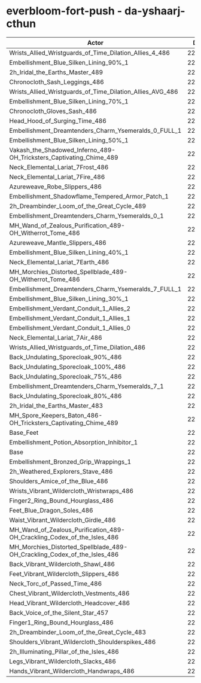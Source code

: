 # everbloom-fort-push - da-yshaarj-cthun
| Actor | DPS | Increase |
|---|:---:|:---:|
|Wrists_Allied_Wristguards_of_Time_Dilation_Allies_4_486|227897|1.57%|
|Embellishment_Blue_Silken_Lining_90%_1|227575|1.42%|
|2h_Iridal_the_Earths_Master_489|227261|1.28%|
|Chronocloth_Sash_Leggings_486|227236|1.27%|
|Wrists_Allied_Wristguards_of_Time_Dilation_Allies_AVG_486|227059|1.19%|
|Embellishment_Blue_Silken_Lining_70%_1|226961|1.15%|
|Chronocloth_Gloves_Sash_486|226693|1.03%|
|Head_Hood_of_Surging_Time_486|226531|0.96%|
|Embellishment_Dreamtenders_Charm_Ysemeralds_0_FULL_1|226376|0.89%|
|Embellishment_Blue_Silken_Lining_50%_1|226211|0.82%|
|Vakash_the_Shadowed_Inferno_489-OH_Tricksters_Captivating_Chime_489|226193|0.81%|
|Neck_Elemental_Lariat_7Frost_486|226083|0.76%|
|Neck_Elemental_Lariat_7Fire_486|226006|0.73%|
|Azureweave_Robe_Slippers_486|225815|0.64%|
|Embellishment_Shadowflame_Tempered_Armor_Patch_1|225742|0.61%|
|2h_Dreambinder_Loom_of_the_Great_Cycle_489|225736|0.61%|
|Embellishment_Dreamtenders_Charm_Ysemeralds_0_1|225720|0.60%|
|MH_Wand_of_Zealous_Purification_489-OH_Witherrot_Tome_486|225716|0.60%|
|Azureweave_Mantle_Slippers_486|225704|0.59%|
|Embellishment_Blue_Silken_Lining_40%_1|225691|0.59%|
|Neck_Elemental_Lariat_7Earth_486|225506|0.50%|
|MH_Morchies_Distorted_Spellblade_489-OH_Witherrot_Tome_486|225491|0.50%|
|Embellishment_Dreamtenders_Charm_Ysemeralds_7_FULL_1|225456|0.48%|
|Embellishment_Blue_Silken_Lining_30%_1|225385|0.45%|
|Embellishment_Verdant_Conduit_1_Allies_2|225358|0.44%|
|Embellishment_Verdant_Conduit_1_Allies_1|225303|0.41%|
|Embellishment_Verdant_Conduit_1_Allies_0|225262|0.39%|
|Neck_Elemental_Lariat_7Air_486|225227|0.38%|
|Wrists_Allied_Wristguards_of_Time_Dilation_486|225161|0.35%|
|Back_Undulating_Sporecloak_90%_486|224972|0.26%|
|Back_Undulating_Sporecloak_100%_486|224950|0.25%|
|Back_Undulating_Sporecloak_75%_486|224882|0.22%|
|Embellishment_Dreamtenders_Charm_Ysemeralds_7_1|224850|0.21%|
|Back_Undulating_Sporecloak_80%_486|224832|0.20%|
|2h_Iridal_the_Earths_Master_483|224682|0.14%|
|MH_Spore_Keepers_Baton_486-OH_Tricksters_Captivating_Chime_489|224625|0.11%|
|Base_Feet|224623|0.11%|
|Embellishment_Potion_Absorption_Inhibitor_1|224517|0.06%|
|Base|224378|0.00%|
|Embellishment_Bronzed_Grip_Wrappings_1|224375|0.00%|
|2h_Weathered_Explorers_Stave_486|224313|-0.03%|
|Shoulders_Amice_of_the_Blue_486|224183|-0.09%|
|Wrists_Vibrant_Wildercloth_Wristwraps_486|224100|-0.12%|
|Finger2_Ring_Bound_Hourglass_486|224072|-0.14%|
|Feet_Blue_Dragon_Soles_486|224067|-0.14%|
|Waist_Vibrant_Wildercloth_Girdle_486|224055|-0.14%|
|MH_Wand_of_Zealous_Purification_489-OH_Crackling_Codex_of_the_Isles_486|224037|-0.15%|
|MH_Morchies_Distorted_Spellblade_489-OH_Crackling_Codex_of_the_Isles_486|224014|-0.16%|
|Back_Vibrant_Wildercloth_Shawl_486|223833|-0.24%|
|Feet_Vibrant_Wildercloth_Slippers_486|223751|-0.28%|
|Neck_Torc_of_Passed_Time_486|223699|-0.30%|
|Chest_Vibrant_Wildercloth_Vestments_486|223681|-0.31%|
|Head_Vibrant_Wildercloth_Headcover_486|223678|-0.31%|
|Back_Voice_of_the_Silent_Star_457|223586|-0.35%|
|Finger1_Ring_Bound_Hourglass_486|223394|-0.44%|
|2h_Dreambinder_Loom_of_the_Great_Cycle_483|223307|-0.48%|
|Shoulders_Vibrant_Wildercloth_Shoulderspikes_486|223259|-0.50%|
|2h_Illuminating_Pillar_of_the_Isles_486|223140|-0.55%|
|Legs_Vibrant_Wildercloth_Slacks_486|222777|-0.71%|
|Hands_Vibrant_Wildercloth_Handwraps_486|222545|-0.82%|
